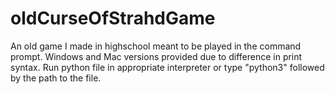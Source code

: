 # oldCurseOfStrahdGame
An old game I made in highschool meant to be played in the command prompt. 
Windows and Mac versions provided due to difference in print syntax. 
Run python file in appropriate interpreter or type "python3" followed by the path to the file.  
